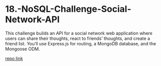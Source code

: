 # 18.-NoSQL-Challenge-Social-Network-API
This challenge builds an API for a social network web application where users can share their thoughts, react to friends’ thoughts, and create a friend list. You’ll use Express.js for routing, a MongoDB database, and the Mongoose ODM.

[repo link](https://github.com/InaWise/18.-NoSQL-Challenge-Social-Network-API)



